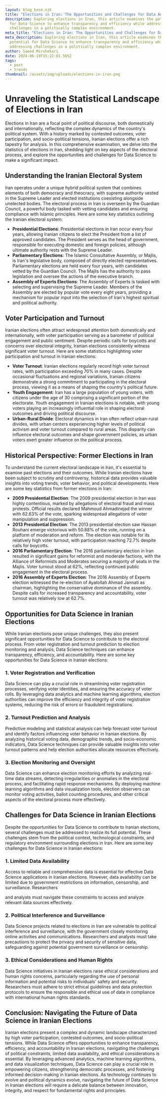 ```yaml
---
layout: blog_base.njk
title: "Elections in Iran: The Opportunities and Challenges for Data Analysis"
description: Exploring elections in Iran, this article examines the potential
  for Data Science to enhance transparency and efficiency while addressing
  challenges in a politically complex environment.
meta_title: "Elections in Iran: The Opportunities and Challenges for Data Analysis"
meta_description: Exploring elections in Iran, this article examines the
  potential for Data Science to enhance transparency and efficiency while
  addressing challenges in a politically complex environment.
author: Saeed Mirshekari
date: 2024-06-19T15:22:01.565Z
tags:
  - post
  - trends
thumbnail: /assets/img/uploads/elections-in-iran.png
---
```

# Unraveling the Statistical Landscape of Elections in Iran

Elections in Iran are a focal point of political discourse, both domestically and internationally, reflecting the complex dynamics of the country's political system. With a history marked by contested outcomes, voter participation, and socio-political tensions, Iranian elections offer a rich tapestry for analysis. In this comprehensive examination, we delve into the statistics of elections in Iran, shedding light on key aspects of the electoral process, and explore the opportunities and challenges for Data Science to make a significant impact.

## Understanding the Iranian Electoral System

Iran operates under a unique hybrid political system that combines elements of both democracy and theocracy, with supreme authority vested in the Supreme Leader and elected institutions coexisting alongside unelected bodies. The electoral process in Iran is overseen by the Guardian Council, a powerful body tasked with vetting candidates and ensuring compliance with Islamic principles. Here are some key statistics outlining the Iranian electoral system:

- **Presidential Elections**: Presidential elections in Iran occur every four years, allowing Iranian citizens to elect the President from a list of approved candidates. The President serves as the head of government, responsible for executing domestic and foreign policies, although ultimate authority rests with the Supreme Leader.
- **Parliamentary Elections**: The Islamic Consultative Assembly, or Majlis, is Iran's legislative body, composed of directly elected representatives. Parliamentary elections are held every four years, with candidates vetted by the Guardian Council. The Majlis has the authority to pass legislation and oversee the actions of the executive branch.
- **Assembly of Experts Elections**: The Assembly of Experts is tasked with selecting and supervising the Supreme Leader. Members of the Assembly are elected by popular vote every eight years, providing a mechanism for popular input into the selection of Iran's highest spiritual and political authority.

## Voter Participation and Turnout

Iranian elections often attract widespread attention both domestically and internationally, with voter participation serving as a barometer of political engagement and public sentiment. Despite periodic calls for boycotts and concerns over electoral integrity, Iranian elections consistently witness significant voter turnout. Here are some statistics highlighting voter participation and turnout in Iranian elections:

- **Voter Turnout**: Iranian elections regularly record high voter turnout rates, with participation exceeding 70% in many cases. Despite occasional fluctuations and regional variations, Iranian citizens demonstrate a strong commitment to participating in the electoral process, viewing it as a means of shaping the country's political future.
- **Youth Engagement**: Iran has a large population of young voters, with citizens under the age of 30 comprising a significant portion of the electorate. Youth engagement in Iranian elections is notable, with young voters playing an increasingly influential role in shaping electoral outcomes and driving political discourse.
- **Urban-Rural Divide**: Electoral dynamics in Iran often reflect urban-rural divides, with urban centers experiencing higher levels of political activism and voter turnout compared to rural areas. This disparity can influence electoral outcomes and shape government policies, as urban voters exert greater influence on the political process.

## Historical Perspective: Former Elections in Iran

To understand the current electoral landscape in Iran, it's essential to examine past elections and their outcomes. While Iranian elections have been subject to scrutiny and controversy, historical data provides valuable insights into voting trends, voter behavior, and political developments. Here are some key statistics from former elections in Iran:

- **2009 Presidential Election**: The 2009 presidential election in Iran was highly contentious, marked by allegations of electoral fraud and mass protests. Official results declared Mahmoud Ahmadinejad the winner with 62.63% of the vote, sparking widespread allegations of voter manipulation and suppression.
- **2013 Presidential Election**: The 2013 presidential election saw Hassan Rouhani emerge victorious with 50.88% of the vote, running on a platform of moderation and reform. The election was notable for its relatively high voter turnout, with participation reaching 72.7% despite calls for boycotts.
- **2016 Parliamentary Election**: The 2016 parliamentary election in Iran resulted in significant gains for reformist and moderate factions, with the Alliance of Reformists and Moderates securing a majority of seats in the Majlis. Voter turnout stood at 62%, reflecting continued public engagement in the electoral process.
- **2016 Assembly of Experts Election**: The 2016 Assembly of Experts election witnessed the re-election of Ayatollah Ahmad Jannati as chairman, highlighting the conservative dominance of the assembly. Despite calls for increased transparency and accountability, voter turnout was relatively low at 62.7%.

## Opportunities for Data Science in Iranian Elections

While Iranian elections pose unique challenges, they also present significant opportunities for Data Science to contribute to the electoral process. From voter registration and turnout prediction to election monitoring and analysis, Data Science techniques can enhance transparency, efficiency, and accountability. Here are some key opportunities for Data Science in Iranian elections:

### 1. Voter Registration and Verification

Data Science can play a crucial role in streamlining voter registration processes, verifying voter identities, and ensuring the accuracy of voter rolls. By leveraging data analytics and machine learning algorithms, election authorities can improve the efficiency and integrity of voter registration systems, reducing the risk of errors or fraudulent registrations.

### 2. Turnout Prediction and Analysis

Predictive modeling and statistical analysis can help forecast voter turnout and identify factors influencing voter behavior in Iranian elections. By analyzing historical voting data, demographic trends, and socio-economic indicators, Data Science techniques can provide valuable insights into voter turnout patterns and help election authorities allocate resources effectively.

### 3. Election Monitoring and Oversight

Data Science can enhance election monitoring efforts by analyzing real-time data streams, detecting irregularities or anomalies in the electoral process, and facilitating rapid response mechanisms. By deploying machine learning algorithms and data visualization tools, election observers can monitor voting activities, ballot counting procedures, and other critical aspects of the electoral process more effectively.

## Challenges for Data Science in Iranian Elections

Despite the opportunities for Data Science to contribute to Iranian elections, several challenges must be addressed to realize its full potential. These challenges stem from the political context, technological constraints, and regulatory environment surrounding elections in Iran. Here are some key challenges for Data Science in Iranian elections:

### 1. Limited Data Availability

Access to reliable and comprehensive data is essential for effective Data Science applications in Iranian elections. However, data availability can be limited due to government restrictions on information, censorship, and surveillance. Researchers

and analysts must navigate these constraints to access and analyze relevant data sources effectively.

### 2. Political Interference and Surveillance

Data Science projects related to elections in Iran are vulnerable to political interference and surveillance, with the government closely monitoring online activities and communications. Researchers and analysts must take precautions to protect the privacy and security of sensitive data, safeguarding against potential government surveillance or censorship.

### 3. Ethical Considerations and Human Rights

Data Science initiatives in Iranian elections raise ethical considerations and human rights concerns, particularly regarding the use of personal information and potential risks to individuals' safety and security. Researchers must adhere to strict ethical guidelines and data protection protocols to ensure the responsible and ethical use of data in compliance with international human rights standards.

## Conclusion: Navigating the Future of Data Science in Iranian Elections

Iranian elections present a complex and dynamic landscape characterized by high voter participation, contested outcomes, and socio-political tensions. While Data Science offers opportunities to enhance transparency, efficiency, and accountability in Iranian elections, navigating the challenges of political constraints, limited data availability, and ethical considerations is essential. By leveraging advanced analytics, machine learning algorithms, and data visualization techniques, Data Science can play a crucial role in empowering citizens, strengthening democratic processes, and fostering informed decision-making in Iranian elections. As technology continues to evolve and political dynamics evolve, navigating the future of Data Science in Iranian elections will require a delicate balance between innovation, integrity, and respect for fundamental rights and principles.